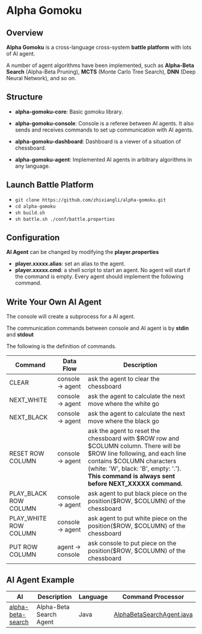 # Alpha Gomoku

## Overview

**Alpha Gomoku** is a cross-language cross-system **battle platform** with lots of AI agent.

A number of agent algorithms have been implemented, such as **Alpha-Beta Search** (Alpha-Beta Pruning), **MCTS** (Monte Carlo Tree Search), **DNN** (Deep Neural Network), and so on.

## Structure

+ **alpha-gomoku-core**: Basic gomoku library.

+ **alpha-gomoku-console**: Console is a referee between AI agents. It also sends and receives commands to set up communication with AI agents.

+ **alpha-gomoku-dashboard**: Dashboard is a viewer of a situation of chessboard.

+ **alpha-gomoku-agent**: Implemented AI agents in arbitrary algorithms in any language.

## Launch Battle Platform
+ ```git clone https://github.com/zhixiangli/alpha-gomoku.git```
+ ```cd alpha-gomoku```
+ ```sh build.sh```
+ ```sh battle.sh ./conf/battle.properties```

## Configuration
**AI Agent** can be changed by modifying the **player.properties**

+ **player.xxxxx.alias**: set an alias to the agent.
+ **player.xxxxx.cmd**: a shell script to start an agent. No agent will start if the command is empty. Every agent should implement the following command.

## Write Your Own AI Agent
The console will create a subprocess for a AI agent.

The communication commands between console and AI agent is by **stdin** and **stdout**

The following is the definition of commands.

Command | Data Flow | Description
--------|-----------|------------
CLEAR | console -> agent | ask the agent to clear the chessboard
NEXT_WHITE | console -> agent | ask the agent to calculate the next move where the white go
NEXT_BLACK | console -> agent | ask the agent to calculate the next move where the black go
RESET ROW COLUMN | console -> agent | ask the agent to reset the chessboard with \$ROW row and \$COLUMN column. There will be \$ROW line following, and each line contains \$COLUMN characters (white: 'W', black: 'B', empty: '.'). **This command is always sent before NEXT_XXXXX command.**
PLAY_BLACK ROW COLUMN | console -> agent | ask agent to put black piece on the position(\$ROW, \$COLUMN) of the chessboard
PLAY_WHITE ROW COLUMN | console -> agent | ask agent to put white piece on the position(\$ROW, \$COLUMN) of the chessboard
PUT ROW COLUMN | agent -> console | ask console to put piece on the position(\$ROW, \$COLUMN) of the chessboard

## AI Agent Example

AI | Description | Language | Command Processor
---|---|---|---
[alpha-beta-search](https://github.com/zhixiangli/alpha-gomoku/tree/master/alpha-gomoku-agent/alpha-beta-search) | Alpha-Beta Search Agent | Java | [AlphaBetaSearchAgent.java](https://github.com/zhixiangli/alpha-gomoku/blob/master/alpha-gomoku-agent/alpha-beta-search/src/main/java/com/zhixiangli/gomoku/agent/alphabetasearch/AlphaBetaSearchAgent.java)
